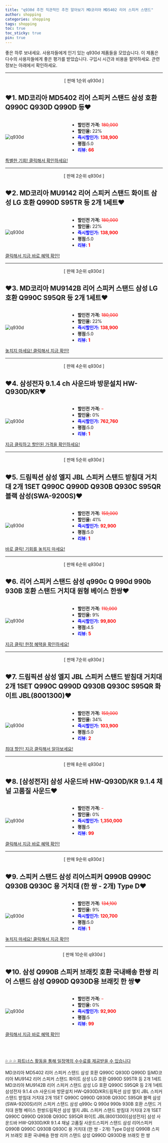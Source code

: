 ```yaml
---
title: "q930d 추천 직관적인 추천 알아보기 MD코리아 MD5402 리어 스피커 스탠드"
author: shopping
categories: shopping
tags: shopping
toc: true
toc_sticky: true
pin: true
---
```

좋은 하루 보내세요. 사용자들에게 인기 있는 q930d 제품들을 모았습니다. 이 제품은 다수의 사용자들에게 좋은 평가를 받았습니다. 구입시 시간과 비용을 절약하세요. 관련 정보는 아래에서 확인하세요.

---
<p class="toplist" style="margin: 0 auto; display: block; width: fit-content;">[ 판매 1순위 q930d ]</p>

<h2><strong>❤️1. MD코리아 MD5402 리어 스피커 스탠드 삼성 호환 Q990C Q930D Q990D 등❤️</strong></h2>

<div style="display: flex; align-items: center;">
    <div style="flex: 0.4;">
        <img src="https://thumbnail9.coupangcdn.com/thumbnails/remote/230x230ex/image/vendor_inventory/0fff/04f5699e3e9641889036165bf32583a6717c8ee46abf54291703ac89cf06.jpg" alt="q930d" style="max-width: 100%;">
    </div>
    <div style="flex: 0.6; margin-left: 10px;">
        <ul>
            <li><strong>할인전 가격:</strong> <del style="color: red;">180,000</del></li>
            <li><strong>할인율:</strong> 22%</li>
            <li><span style='color:blue'><strong>즉시할인가:</strong></span> <span style='color:red'><strong>138,900</strong></span></li>
            <li><strong>평점:</strong>5.0</li>
            <li><span style='color:blue'><strong>리뷰:</strong></span> <span style='color:red'><strong>66</strong></span></li>
        </ul>
    </div>
</div>
<div class="center">
    <a href="https://William4Davisa.github.io?lptag=AF9450613&subid=githubio&pageKey=7405801551&traceid=V0-153&itemId=19177655106&vendorItemId=86295614626" class="myButton">
        특별한 기회! 클릭해서 확인하세요!
    </a>
</div>


---
<p class="toplist" style="margin: 0 auto; display: block; width: fit-content;">[ 판매 2순위 q930d ]</p>

<h2><strong>❤️2. MD코리아 MU9142 리어 스피커 스탠드 화이트 삼성 LG 호환 Q990D S95TR 등 2개 1세트❤️</strong></h2>

<div style="display: flex; align-items: center;">
    <div style="flex: 0.4;">
        <img src="https://thumbnail6.coupangcdn.com/thumbnails/remote/230x230ex/image/vendor_inventory/beb1/e9ce94c4c02524ec4639e010eb597d56940cdb70ee54fe5d7131f15cd80b.jpg" alt="q930d" style="max-width: 100%;">
    </div>
    <div style="flex: 0.6; margin-left: 10px;">
        <ul>
            <li><strong>할인전 가격:</strong> <del style="color: red;">180,000</del></li>
            <li><strong>할인율:</strong> 22%</li>
            <li><span style='color:blue'><strong>즉시할인가:</strong></span> <span style='color:red'><strong>138,900</strong></span></li>
            <li><strong>평점:</strong>5.0</li>
            <li><span style='color:blue'><strong>리뷰:</strong></span> <span style='color:red'><strong>1</strong></span></li>
        </ul>
    </div>
</div>
<div class="center">
    <a href="https://William4Davisa.github.io?lptag=AF9450613&subid=githubio&pageKey=8074446781&traceid=V0-153&itemId=22741573510&vendorItemId=90679101147" class="myButton">
        클릭해서 지금 바로 혜택 확인!
    </a>
</div>


---
<p class="toplist" style="margin: 0 auto; display: block; width: fit-content;">[ 판매 3순위 q930d ]</p>

<h2><strong>❤️3. MD코리아 MU9142B 리어 스피커 스탠드 삼성 LG 호환 Q990C S95QR 등 2개 1세트❤️</strong></h2>

<div style="display: flex; align-items: center;">
    <div style="flex: 0.4;">
        <img src="https://thumbnail9.coupangcdn.com/thumbnails/remote/230x230ex/image/vendor_inventory/4124/7d2b8367adc872295cbcb0809e941da44e568b05c73f0d34c4e089c2d702.jpg" alt="q930d" style="max-width: 100%;">
    </div>
    <div style="flex: 0.6; margin-left: 10px;">
        <ul>
            <li><strong>할인전 가격:</strong> <del style="color: red;">180,000</del></li>
            <li><strong>할인율:</strong> 22%</li>
            <li><span style='color:blue'><strong>즉시할인가:</strong></span> <span style='color:red'><strong>138,900</strong></span></li>
            <li><strong>평점:</strong>5.0</li>
            <li><span style='color:blue'><strong>리뷰:</strong></span> <span style='color:red'><strong>1</strong></span></li>
        </ul>
    </div>
</div>
<div class="center">
    <a href="https://William4Davisa.github.io?lptag=AF9450613&subid=githubio&pageKey=8133677615&traceid=V0-153&itemId=23101795112&vendorItemId=90229943713" class="myButton">
        놓치지 마세요! 클릭해서 지금 확인!
    </a>
</div>


---
<p class="toplist" style="margin: 0 auto; display: block; width: fit-content;">[ 판매 4순위 q930d ]</p>

<h2><strong>❤️4. 삼성전자 9.1.4 ch 사운드바 방문설치 HW-Q930D/KR❤️</strong></h2>

<div style="display: flex; align-items: center;">
    <div style="flex: 0.4;">
        <img src="https://thumbnail9.coupangcdn.com/thumbnails/remote/230x230ex/image/vendor_inventory/c284/79c65f4f888ac814a2b564b4b94ae382957048cba24a983fec259ec806ce.png" alt="q930d" style="max-width: 100%;">
    </div>
    <div style="flex: 0.6; margin-left: 10px;">
        <ul>
            <li><strong>할인전 가격:</strong> <del style="color: red;">-</del></li>
            <li><strong>할인율:</strong> 0%</li>
            <li><span style='color:blue'><strong>즉시할인가:</strong></span> <span style='color:red'><strong>762,760</strong></span></li>
            <li><strong>평점:</strong>5.0</li>
            <li><span style='color:blue'><strong>리뷰:</strong></span> <span style='color:red'><strong>1</strong></span></li>
        </ul>
    </div>
</div>
<div class="center">
    <a href="https://William4Davisa.github.io?lptag=AF9450613&subid=githubio&pageKey=7926104931&traceid=V0-153&itemId=21789820721&vendorItemId=89334787804" class="myButton">
        지금 클릭하고 할인된 가격을 확인하세요!
    </a>
</div>


---
<p class="toplist" style="margin: 0 auto; display: block; width: fit-content;">[ 판매 5순위 q930d ]</p>

<h2><strong>❤️5. 드림픽션 삼성 엘지 JBL 스피커 스탠드 받침대 거치대 2개 1SET Q990C Q990D Q930B Q930C S95QR 블랙 삼성(SWA-9200S)❤️</strong></h2>

<div style="display: flex; align-items: center;">
    <div style="flex: 0.4;">
        <img src="https://thumbnail8.coupangcdn.com/thumbnails/remote/230x230ex/image/vendor_inventory/f1b5/0d7e2661b4f228301dc69b2e1553715d039964f3884dc33c792d6a82f4a3.jpg" alt="q930d" style="max-width: 100%;">
    </div>
    <div style="flex: 0.6; margin-left: 10px;">
        <ul>
            <li><strong>할인전 가격:</strong> <del style="color: red;">159,000</del></li>
            <li><strong>할인율:</strong> 41%</li>
            <li><span style='color:blue'><strong>즉시할인가:</strong></span> <span style='color:red'><strong>92,900</strong></span></li>
            <li><strong>평점:</strong>5.0</li>
            <li><span style='color:blue'><strong>리뷰:</strong></span> <span style='color:red'><strong>1</strong></span></li>
        </ul>
    </div>
</div>
<div class="center">
    <a href="https://William4Davisa.github.io?lptag=AF9450613&subid=githubio&pageKey=8030940568&traceid=V0-153&itemId=22894236215&vendorItemId=89928776479" class="myButton">
        바로 클릭! 기회를 놓치지 마세요!
    </a>
</div>


---
<p class="toplist" style="margin: 0 auto; display: block; width: fit-content;">[ 판매 6순위 q930d ]</p>

<h2><strong>❤️6. 리어 스피커 스탠드 삼성 q990c Q 990d 990b 930B 호환 스탠드 거치대 원형 베이스 한쌍❤️</strong></h2>

<div style="display: flex; align-items: center;">
    <div style="flex: 0.4;">
        <img src="https://thumbnail10.coupangcdn.com/thumbnails/remote/230x230ex/image/vendor_inventory/8a76/595297b392325175fea735c51807e997a49f906a20d8bdceb2c69e79ec20.jpg" alt="q930d" style="max-width: 100%;">
    </div>
    <div style="flex: 0.6; margin-left: 10px;">
        <ul>
            <li><strong>할인전 가격:</strong> <del style="color: red;">110,000</del></li>
            <li><strong>할인율:</strong> 9%</li>
            <li><span style='color:blue'><strong>즉시할인가:</strong></span> <span style='color:red'><strong>99,800</strong></span></li>
            <li><strong>평점:</strong>4.5</li>
            <li><span style='color:blue'><strong>리뷰:</strong></span> <span style='color:red'><strong>5</strong></span></li>
        </ul>
    </div>
</div>
<div class="center">
    <a href="https://William4Davisa.github.io?lptag=AF9450613&subid=githubio&pageKey=8002152276&traceid=V0-153&itemId=22291529443&vendorItemId=89337108088" class="myButton">
        지금 클릭! 한정 혜택을 확인하세요!
    </a>
</div>


---
<p class="toplist" style="margin: 0 auto; display: block; width: fit-content;">[ 판매 7순위 q930d ]</p>

<h2><strong>❤️7. 드림픽션 삼성 엘지 JBL 스피커 스탠드 받침대 거치대 2개 1SET Q990C Q990D Q930B Q930C S95QR 화이트 JBL(8001300)❤️</strong></h2>

<div style="display: flex; align-items: center;">
    <div style="flex: 0.4;">
        <img src="https://thumbnail8.coupangcdn.com/thumbnails/remote/230x230ex/image/vendor_inventory/f1b5/0d7e2661b4f228301dc69b2e1553715d039964f3884dc33c792d6a82f4a3.jpg" alt="q930d" style="max-width: 100%;">
    </div>
    <div style="flex: 0.6; margin-left: 10px;">
        <ul>
            <li><strong>할인전 가격:</strong> <del style="color: red;">159,000</del></li>
            <li><strong>할인율:</strong> 34%</li>
            <li><span style='color:blue'><strong>즉시할인가:</strong></span> <span style='color:red'><strong>103,900</strong></span></li>
            <li><strong>평점:</strong>5.0</li>
            <li><span style='color:blue'><strong>리뷰:</strong></span> <span style='color:red'><strong>2</strong></span></li>
        </ul>
    </div>
</div>
<div class="center">
    <a href="https://William4Davisa.github.io?lptag=AF9450613&subid=githubio&pageKey=8232288096&traceid=V0-153&itemId=23694824395&vendorItemId=89495552509" class="myButton">
        최대 할인! 지금 클릭해서 알아보세요!
    </a>
</div>


---
<p class="toplist" style="margin: 0 auto; display: block; width: fit-content;">[ 판매 8순위 q930d ]</p>

<h2><strong>❤️8. [삼성전자] 삼성 사운드바 HW-Q930D/KR 9.1.4 채널 고품질 사운드❤️</strong></h2>

<div style="display: flex; align-items: center;">
    <div style="flex: 0.4;">
        <img src="https://thumbnail10.coupangcdn.com/thumbnails/remote/230x230ex/image/vendor_inventory/d420/4095fea12ae48d34ec49874f7e9181b360de3717725c4887ec48b92bedb1.jpg" alt="q930d" style="max-width: 100%;">
    </div>
    <div style="flex: 0.6; margin-left: 10px;">
        <ul>
            <li><strong>할인전 가격:</strong> <del style="color: red;">-</del></li>
            <li><strong>할인율:</strong> 0%</li>
            <li><span style='color:blue'><strong>즉시할인가:</strong></span> <span style='color:red'><strong>1,350,000</strong></span></li>
            <li><strong>평점:</strong>5</li>
            <li><span style='color:blue'><strong>리뷰:</strong></span> <span style='color:red'><strong>99</strong></span></li>
        </ul>
    </div>
</div>
<div class="center">
    <a href="https://William4Davisa.github.io?lptag=AF9450613&subid=githubio&pageKey=8214794050&traceid=V0-153&itemId=23593428160&vendorItemId=90619295225" class="myButton">
        클릭해서 지금 바로 혜택 확인!
    </a>
</div>


---
<p class="toplist" style="margin: 0 auto; display: block; width: fit-content;">[ 판매 9순위 q930d ]</p>

<h2><strong>❤️9. 스피커 스탠드 삼성 리어스피커 Q990B Q990C Q930B Q930C 용 거치대 (한 쌍 - 2개) Type D❤️</strong></h2>

<div style="display: flex; align-items: center;">
    <div style="flex: 0.4;">
        <img src="https://thumbnail7.coupangcdn.com/thumbnails/remote/230x230ex/image/vendor_inventory/94d4/bcd11acf1a134349c8d53d62e94d28d66059c1e36149ab395b6da71eae28.jpg" alt="q930d" style="max-width: 100%;">
    </div>
    <div style="flex: 0.6; margin-left: 10px;">
        <ul>
            <li><strong>할인전 가격:</strong> <del style="color: red;">134,100</del></li>
            <li><strong>할인율:</strong> 9%</li>
            <li><span style='color:blue'><strong>즉시할인가:</strong></span> <span style='color:red'><strong>120,700</strong></span></li>
            <li><strong>평점:</strong>5.0</li>
            <li><span style='color:blue'><strong>리뷰:</strong></span> <span style='color:red'><strong>1</strong></span></li>
        </ul>
    </div>
</div>
<div class="center">
    <a href="https://William4Davisa.github.io?lptag=AF9450613&subid=githubio&pageKey=7666999104&traceid=V0-153&itemId=20442135149&vendorItemId=87310079346" class="myButton">
        놓치지 마세요! 클릭해서 지금 확인!
    </a>
</div>


---
<p class="toplist" style="margin: 0 auto; display: block; width: fit-content;">[ 판매 10순위 q930d ]</p>

<h2><strong>❤️10. 삼성 Q990B 스피커 브래킷 호환 국내배송 한쌍 리어 스탠드 삼성 Q990D Q930D용 브래킷 한 쌍❤️</strong></h2>

<div style="display: flex; align-items: center;">
    <div style="flex: 0.4;">
        <img src="https://thumbnail9.coupangcdn.com/thumbnails/remote/230x230ex/image/vendor_inventory/01e9/50c6b22f2ec65b6894d699f1f2248b54d32dca817b84ffab0cb7c0777c02.jpg" alt="q930d" style="max-width: 100%;">
    </div>
    <div style="flex: 0.6; margin-left: 10px;">
        <ul>
            <li><strong>할인전 가격:</strong> <del style="color: red;">-</del></li>
            <li><strong>할인율:</strong> 0%</li>
            <li><span style='color:blue'><strong>즉시할인가:</strong></span> <span style='color:red'><strong>92,900</strong></span></li>
            <li><strong>평점:</strong>5</li>
            <li><span style='color:blue'><strong>리뷰:</strong></span> <span style='color:red'><strong>99</strong></span></li>
        </ul>
    </div>
</div>
<div class="center">
    <a href="https://William4Davisa.github.io?lptag=AF9450613&subid=githubio&pageKey=8220767915&traceid=V0-153&itemId=23627240862&vendorItemId=90652756255" class="myButton">
        클릭해서 지금 바로 혜택 확인!
    </a>
</div>

<br><br><br>[💦 💦 💦 파트너스 활동을 통해 일정액의 수수료를 제공받을 수 있습니다](https://link.coupang.com/a/bcpT2c)<br><br>MD코리아 MD5402 리어 스피커 스탠드 삼성 호환 Q990C Q930D Q990D 등MD코리아 MU9142 리어 스피커 스탠드 화이트 삼성 LG 호환 Q990D S95TR 등 2개 1세트MD코리아 MU9142B 리어 스피커 스탠드 삼성 LG 호환 Q990C S95QR 등 2개 1세트삼성전자 9.1.4 ch 사운드바 방문설치 HW-Q930D/KR드림픽션 삼성 엘지 JBL 스피커 스탠드 받침대 거치대 2개 1SET Q990C Q990D Q930B Q930C S95QR 블랙 삼성(SWA-9200S)리어 스피커 스탠드 삼성 q990c Q 990d 990b 930B 호환 스탠드 거치대 원형 베이스 한쌍드림픽션 삼성 엘지 JBL 스피커 스탠드 받침대 거치대 2개 1SET Q990C Q990D Q930B Q930C S95QR 화이트 JBL(8001300)[삼성전자] 삼성 사운드바 HW-Q930D/KR 9.1.4 채널 고품질 사운드스피커 스탠드 삼성 리어스피커 Q990B Q990C Q930B Q930C 용 거치대 (한 쌍 - 2개) Type D삼성 Q990B 스피커 브래킷 호환 국내배송 한쌍 리어 스탠드 삼성 Q990D Q930D용 브래킷 한 쌍